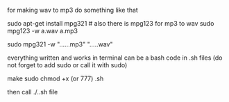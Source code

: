 for making wav to mp3 do something like that

sudo apt-get install mpg321 # also there is mpg123 for mp3 to wav sudo mpg123 -w a.wav a.mp3 

sudo mpg321 -w "......mp3" ".....wav" 

everything written and works in terminal can be a bash code in .sh files (do not forget to add sudo or call it with sudo) 

make sudo chmod +x (or 777)  .sh

then call  ./..sh file
